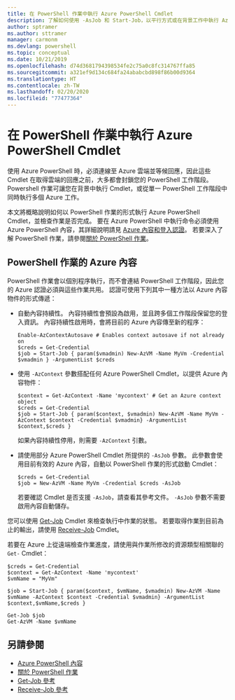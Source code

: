 ```yaml
---
title: 在 PowerShell 作業中執行 Azure PowerShell Cmdlet
description: 了解如何使用 -AsJob 和 Start-Job，以平行方式或在背景工作中執行 Azure PowerShell Cmdlet。
author: sptramer
ms.author: sttramer
manager: carmonm
ms.devlang: powershell
ms.topic: conceptual
ms.date: 10/21/2019
ms.openlocfilehash: d74d3681794398534fe2c75a0c8fc314767ffa85
ms.sourcegitcommit: a321ef9d134c684fa24ababcbd898f86b00d9364
ms.translationtype: HT
ms.contentlocale: zh-TW
ms.lasthandoff: 02/20/2020
ms.locfileid: "77477364"
---
```

# <a name="run-azure-powershell-cmdlets-in-powershell-jobs"></a>在 PowerShell 作業中執行 Azure PowerShell Cmdlet

使用 Azure PowerShell 時，必須連線至 Azure 雲端並等候回應，因此這些 Cmdlet 在取得雲端的回應之前，大多都會封鎖您的 PowerShell 工作階段。
Powershell 作業可讓您在背景中執行 Cmdlet，或從單一 PowerShell 工作階段中同時執行多個 Azure 工作。

本文將概略說明如何以 PowerShell 作業的形式執行 Azure PowerShell Cmdlet，並檢查作業是否完成。 要在 Azure PowerShell 中執行命令必須使用 Azure PowerShell 內容，其詳細說明請見 [Azure 內容和登入認證](context-persistence.md)。
若要深入了解 PowerShell 作業，請參閱[關於 PowerShell 作業](/powershell/module/microsoft.powershell.core/about/about_jobs)。

## <a name="azure-contexts-with-powershell-jobs"></a>PowerShell 作業的 Azure 內容

PowerShell 作業會以個別程序執行，而不會連結 PowerShell 工作階段，因此您的 Azure 認證必須與這些作業共用。 認證可使用下列其中一種方法以 Azure 內容物件的形式傳遞：

* 自動內容持續性。 內容持續性會預設為啟用，並且跨多個工作階段保留您的登入資訊。 內容持續性啟用時，會將目前的 Azure 內容傳至新的程序：

  ```azurepowershell-interactive
  Enable-AzContextAutosave # Enables context autosave if not already on
  $creds = Get-Credential
  $job = Start-Job { param($vmadmin) New-AzVM -Name MyVm -Credential $vmadmin } -ArgumentList $creds
  ```

* 使用 `-AzContext` 參數搭配任何 Azure PowerShell Cmdlet，以提供 Azure 內容物件：

  ```azurepowershell-interactive
  $context = Get-AzContext -Name 'mycontext' # Get an Azure context object
  $creds = Get-Credential
  $job = Start-Job { param($context, $vmadmin) New-AzVM -Name MyVm -AzContext $context -Credential $vmadmin} -ArgumentList $context,$creds }
  ```

  如果內容持續性停用，則需要 `-AzContext` 引數。

* 請使用部分 Azure PowerShell Cmdlet 所提供的 `-AsJob` 參數。 此參數會使用目前有效的 Azure 內容，自動以 PowerShell 作業的形式啟動 Cmdlet：

  ```azurepowershell-interactive
  $creds = Get-Credential
  $job = New-AzVM -Name MyVm -Credential $creds -AsJob
  ```

  若要確認 Cmdlet 是否支援 `-AsJob`，請查看其參考文件。 `-AsJob` 參數不需要啟用內容自動儲存。

您可以使用 [Get-Job](/powershell/module/microsoft.powershell.core/get-job) Cmdlet 來檢查執行中作業的狀態。 若要取得作業到目前為止的輸出，請使用 [Receive-Job](/powershell/module/microsoft.powershell.core/receive-job) Cmdlet。

若要在 Azure 上從遠端檢查作業進度，請使用與作業所修改的資源類型相關聯的 `Get-` Cmdlet：

```azurepowershell-interactive
$creds = Get-Credential
$context = Get-AzContext -Name 'mycontext'
$vmName = "MyVm"

$job = Start-Job { param($context, $vmName, $vmadmin) New-AzVM -Name $vmName -AzContext $context -Credential $vmadmin} -ArgumentList $context,$vmName,$creds }

Get-Job $job
Get-AzVM -Name $vmName
```

## <a name="see-also"></a>另請參閱

* [Azure PowerShell 內容](context-persistence.md)
* [關於 PowerShell 作業](/powershell/module/microsoft.powershell.core/about/about_jobs)
* [Get-Job 參考](/powershell/module/microsoft.powershell.core/get-job)
* [Receive-Job 參考](/powershell/module/microsoft.powershell.core/receive-job)
